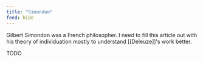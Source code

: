 ```yaml
---
title: "Simondon"
feed: hide
---
```


Gilbert Simondon was a French philosopher. I need to fill this article out with his theory of individuation mostly to understand [[Deleuze]]'s work better.

TODO